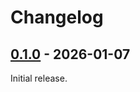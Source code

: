 # Changelog

## [0.1.0] - 2026-01-07

Initial release.

[0.1.0]: https://github.com/shellicar/core-config/releases/tag/0.1.0
